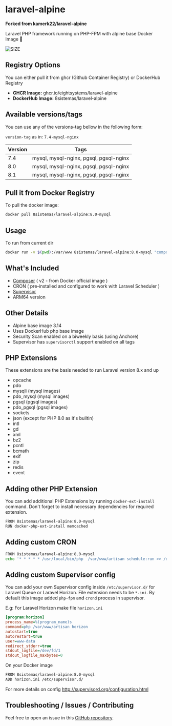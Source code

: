 # laravel-alpine

**Forked from kamerk22/laravel-alpine**

Laravel PHP framework running on PHP-FPM with alpine base Docker Image 🐳

![SIZE](http://i.imgur.com/oJ4jCPP.jpg)

## Registry Options

You can either pull it from ghcr (Github Container Registry) or DockerHub Registry

- **GHCR Image:** ghcr.io/eightsystems/laravel-alpine
- **DockerHub Image:** 8sistemas/laravel-alpine

## Available versions/tags

You can use any of the versions-tag bellow in the following form:

`version-tag` as in: `7.4-mysql-nginx`

| Version | Tags                                   |
| ------- | -------------------------------------- |
| 7.4     | mysql, mysql-nginx, pgsql, pgsql-nginx |
| 8.0     | mysql, mysql-nginx, pgsql, pgsql-nginx |
| 8.1     | mysql, mysql-nginx, pgsql, pgsql-nginx |

## Pull it from Docker Registry

To pull the docker image:

```bash
docker pull 8sistemas/laravel-alpine:8.0-mysql
```

## Usage

To run from current dir

```bash
docker run -v $(pwd):/var/www 8sistemas/laravel-alpine:8.0-mysql "composer install --prefer-dist"
```

## What's Included

- [Composer](https://getcomposer.org/) ( v2 - from Docker official image )
- CRON ( pre-installed and configured to work with Laravel Scheduler )
- [Supervisor](http://supervisord.org)
- ARM64 version

## Other Details

- Alpine base image 3.14
- Uses DockerHub php base image
- Security Scan enabled on a biweekly basis (using Anchore)
- Supervisor has `supervisorctl` support enabled on all tags

## PHP Extensions

These extensions are the basis needed to run Laravel version 8.x and up

- opcache
- pdo
- mysqli (mysql images)
- pdo_mysql (mysql images)
- pgsql (pgsql images)
- pdo_pgsql (pgsql images)
- sockets
- json (except for PHP 8.0 as it's builtin)
- intl
- gd
- xml
- bz2
- pcntl
- bcmath
- exif
- zip
- redis
- event

## Adding other PHP Extension

You can add additional PHP Extensions by running `docker-ext-install` command. Don't forget to install necessary dependencies for required extension.

```bash
FROM 8sistemas/laravel-alpine:8.0-mysql
RUN docker-php-ext-install memcached
```

## Adding custom CRON

```bash
FROM 8sistemas/laravel-alpine:8.0-mysql
echo '* * * * * /usr/local/bin/php  /var/www/artisan schedule:run >> /dev/null 2>&1' > /etc/crontabs/root
```

## Adding custom Supervisor config

You can add your own Supervisor config inside `/etc/supervisor.d/` for Laravel Queue or Laravel Horizon. File extension needs to be `*.ini`. By default this image added `php-fpm` and `crond` process in supervisor.

E.g: For Laravel Horizon make file `horizon.ini`

```ini
[program:horizon]
process_name=%(program_name)s
command=php /var/www/artisan horizon
autostart=true
autorestart=true
user=www-data
redirect_stderr=true
stdout_logfile=/dev/fd/1
stdout_logfile_maxbytes=0
```

On your Docker image

```bash
FROM 8sistemas/laravel-alpine:8.0-mysql
ADD horizon.ini /etc/supervisor.d/
```

For more details on config http://supervisord.org/configuration.html

## Troubleshooting / Issues / Contributing

Feel free to open an issue in this [GitHub repository](https://github.com/eightsystems/laravel-alpine).
